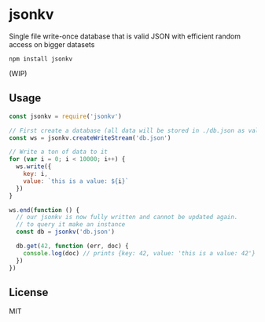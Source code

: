 # jsonkv

Single file write-once database that is valid JSON with efficient random access on bigger datasets

```
npm install jsonkv
```

(WIP)

## Usage

``` js
const jsonkv = require('jsonkv')

// First create a database (all data will be stored in ./db.json as valid JSON)
const ws = jsonkv.createWriteStream('db.json')

// Write a ton of data to it
for (var i = 0; i < 10000; i++) {
  ws.write({
    key: i,
    value: `this is a value: ${i}`
  })
}

ws.end(function () {
  // our jsonkv is now fully written and cannot be updated again.
  // to query it make an instance
  const db = jsonkv('db.json')

  db.get(42, function (err, doc) {
    console.log(doc) // prints {key: 42, value: 'this is a value: 42'}
  })
})
```

## License

MIT
